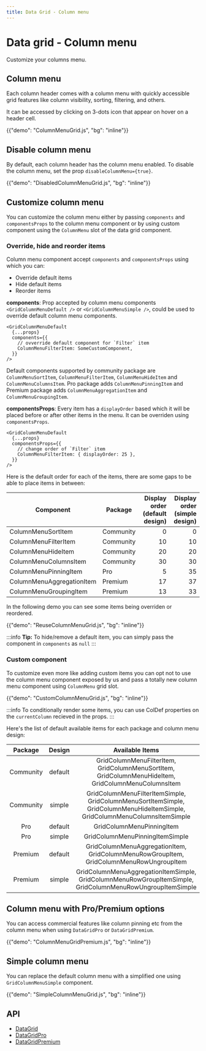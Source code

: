 ```yaml
---
title: Data Grid - Column menu
---
```


# Data grid - Column menu

<p class="description">Customize your columns menu.</p>

## Column menu

Each column header comes with a column menu with quickly accessible grid features like column visibility, sorting, filtering, and others.

It can be accessed by clicking on 3-dots icon that appear on hover on a header cell.

{{"demo": "ColumnMenuGrid.js", "bg": "inline"}}

## Disable column menu

By default, each column header has the column menu enabled. To disable the column menu, set the prop `disableColumnMenu={true}`.

{{"demo": "DisabledColumnMenuGrid.js", "bg": "inline"}}

## Customize column menu

You can customize the column menu either by passing `components` and `componentsProps` to the column menu component or by using custom component using the `ColumnMenu` slot of the data grid component.

### Override, hide and reorder items

Column menu component accept `components` and `componentsProps` using which you can:

- Override default items
- Hide default items
- Reorder items

**components**: Prop accepted by column menu components `<GridColumnMenuDefault />` or `<GridColumnMenuSimple />`, could be used to override default column menu components.

```tsx
<GridColumnMenuDefault
  {...props}
  components={{
    // ovverride default component for `Filter` item
    ColumnMenuFilterItem: SomeCustomComponent,
  }}
/>
```

Default components supported by community package are `ColumnMenuSortItem`, `ColumnMenuFilterItem`, `ColumnMenuHideItem` and `ColumnMenuColumnsItem`. Pro package adds `ColumnMenuPinningItem` and Premium package adds `ColumnMenuAggregationItem` and `ColumnMenuGroupingItem`.

**componentsProps**: Every item has a `displayOrder` based which it will be placed before or after other items in the menu. It can be overriden using `componentsProps`.

```tsx
<GridColumnMenuDefault
  {...props}
  componentsProps={{
    // change order of `Filter` item
    ColumnMenuFilterItem: { displayOrder: 25 },
  }}
/>
```

Here is the default order for each of the items, there are some gaps to be able to place items in between:

| **Component**             | **Package** | **Display order (default design)** | **Display order (simple design)** |
| ------------------------- | ----------- | ---------------------------------: | --------------------------------: |
| ColumnMenuSortItem        | Community   |                                  0 |                                 0 |
| ColumnMenuFilterItem      | Community   |                                 10 |                                10 |
| ColumnMenuHideItem        | Community   |                                 20 |                                20 |
| ColumnMenuColumnsItem     | Community   |                                 30 |                                30 |
| ColumnMenuPinningItem     | Pro         |                                  5 |                                35 |
| ColumnMenuAggregationItem | Premium     |                                 17 |                                37 |
| ColumnMenuGroupingItem    | Premium     |                                 13 |                                33 |

In the following demo you can see some items being overriden or reordered.

{{"demo": "ReuseColumnMenuGrid.js", "bg": "inline"}}

:::info
**Tip:** To hide/remove a default item, you can simply pass the component in `components` as `null`
:::

### Custom component

To customize even more like adding custom items you can opt not to use the column menu component exposed by us and pass a totally new column menu component using `ColumnMenu` grid slot.

{{"demo": "CustomColumnMenuGrid.js", "bg": "inline"}}

:::info
To conditionally render some items, you can use ColDef properties on the `currentColumn` recieved in the props.
:::

Here's the list of default available items for each package and column menu design:

| **Package** | **Design** |                                                     **Available Items**                                                     |
| :---------: | :--------: | :-------------------------------------------------------------------------------------------------------------------------: |
|  Community  |  default   |             GridColumnMenuFilterItem, GridColumnMenuSortItem, GridColumnMenuHideItem, GridColumnMenuColumnsItem             |
|  Community  |   simple   | GridColumnMenuFilterItemSimple, GridColumnMenuSortItemSimple, GridColumnMenuHideItemSimple, GridColumnMenuColumnsItemSimple |
|     Pro     |  default   |                                                  GridColumnMenuPinningItem                                                  |
|     Pro     |   simple   |                                               GridColumnMenuPinningItemSimple                                               |
|   Premium   |  default   |                   GridColumnMenuAggregationItem, GridColumnMenuRowGroupItem, GridColumnMenuRowUngroupItem                   |
|   Premium   |   simple   |          GridColumnMenuAggregationItemSimple, GridColumnMenuRowGroupItemSimple, GridColumnMenuRowUngroupItemSimple          |

## Column menu with Pro/Premium options [<span class="plan-pro"></span>](/x/introduction/licensing/#pro-plan)[<span class="plan-premium"></span>](/x/introduction/licensing/#premium-plan)

You can access commercial features like column pinning etc from the column menu when using `DataGridPro` or `DataGridPremium`.

{{"demo": "ColumnMenuGridPremium.js", "bg": "inline"}}

## Simple column menu

You can replace the default column menu with a simplified one using `GridColumnMenuSimple` component.

{{"demo": "SimpleColumnMenuGrid.js", "bg": "inline"}}

## API

- [DataGrid](/x/api/data-grid/data-grid/)
- [DataGridPro](/x/api/data-grid/data-grid-pro/)
- [DataGridPremium](/x/api/data-grid/data-grid-premium/)
